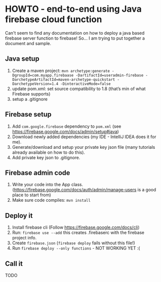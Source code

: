 # HOWTO - end-to-end using Java firebase cloud function

Can't seem to find any documentation on how to deploy a java based firebase server function to firebase! So... I am trying to put together a document and sample.

## Java setup
1. Create a maven project:
`mvn archetype:generate -DgroupId=com.myapp.firebaase -DartifactId=useradmin-firebase -DarchetypeArtifactId=maven-archetype-quickstart -DarchetypeVersion=1.4 -DinteractiveMode=false`
1. update pom.xml: set source compatibility to 1.8 (that’s min of what Firebase supports)
1. setup a .gitignore


## Firebase setup
1. Add `com.google.firebase` dependency to `pom.xml` (see https://firebase.google.com/docs/admin/setup#java)
1. Download newly added dependencies (my IDE - IntelliJ IDEA does it for me).
1. Generate/download and setup your private key json file (many tutorials already available on how to do this). 
1. Add private key json to .gitignore.

## Firebase admin code
1. Write your code into the App class. (https://firebase.google.com/docs/auth/admin/manage-users is a good place to start from)
1. Make sure code compiles: `mvn install`

## Deploy it
1. Install firebase cli (Follow https://firebase.google.com/docs/cli)
1. Run: `firebase use --add` this creates .firebaserc with the firebase project info.
1. Create `firebase.json` (`firebase deploy` fails without this file!)
1. Run `firebase deploy --only functions` - NOT WORKING YET :(

## Call it
TODO
